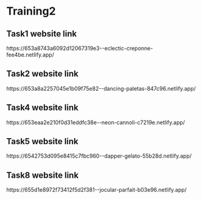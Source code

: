 # Training2

<h2> Task1 website link </h2>
https://653a8743a6092d12067319e3--eclectic-creponne-fee4be.netlify.app/

<h2> Task2 website link </h2>
https://653a8a2257045e1b09f75e82--dancing-paletas-847c96.netlify.app/
<h2> Task4 website link </h2>
https://653eaa2e210f0d31eddfc38e--neon-cannoli-c7219e.netlify.app/
<h2> Task5 website link </h2>
https://6542753d095e8415c7fbc960--dapper-gelato-55b28d.netlify.app/
<h2> Task8 website link </h2>
https://655d1e8972f73412f5d2f381--jocular-parfait-b03e96.netlify.app/
